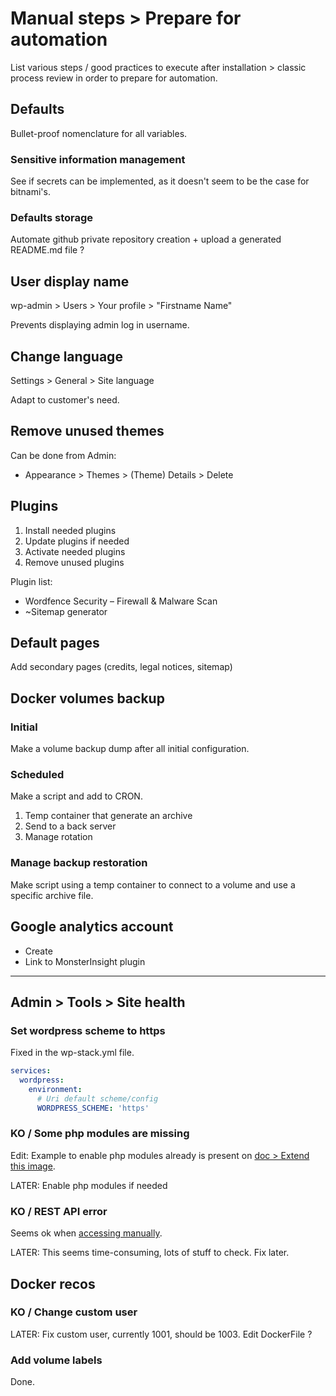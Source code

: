 # Manual steps > Prepare for automation

List various steps / good practices to execute after installation > classic process review in order to prepare for automation.

## Defaults

Bullet-proof nomenclature for all variables.

### Sensitive information management

See if secrets can be implemented, as it doesn't seem to be the case for bitnami's.

### Defaults storage

Automate github private repository creation + upload a generated README.md file ?

## User display name

wp-admin > Users > Your profile > "Firstname Name"

Prevents displaying admin log in username.

## Change language

Settings > General > Site language

Adapt to customer's need.

## Remove unused themes

Can be done from Admin:

- Appearance > Themes > (Theme) Details > Delete

## Plugins

1. Install needed plugins
2. Update plugins if needed
3. Activate needed plugins
4. Remove unused plugins

Plugin list:

- Wordfence Security – Firewall & Malware Scan
- ~Sitemap generator

## Default pages

Add secondary pages (credits, legal notices, sitemap)

## Docker volumes backup

### Initial

Make a volume backup dump after all initial configuration.

### Scheduled

Make a script and add to CRON.

1. Temp container that generate an archive
2. Send to a back server
3. Manage rotation

### Manage backup restoration

Make script using a temp container to connect to a volume and use a specific archive file.

## Google analytics account

- Create
- Link to MonsterInsight plugin

---

## Admin > Tools > Site health

### Set wordpress scheme to https

Fixed in the wp-stack.yml file.

```yml
services:
  wordpress:
    environment:
      # Uri default scheme/config
      WORDPRESS_SCHEME: 'https'
```

### KO / Some php modules are missing

Edit: Example to enable php modules already is present on [doc > Extend this image](https://hub.docker.com/r/bitnami/wordpress/).

LATER: Enable php modules if needed

### KO / REST API error

Seems ok when [accessing manually](https://test-wordpress.masamune.fr/wp-json/wp/v2/users/1).

LATER: This seems time-consuming, lots of stuff to check. Fix later.

## Docker recos

### KO / Change custom user

LATER: Fix custom user, currently 1001, should be 1003. Edit DockerFile ?

### Add volume labels

Done.

